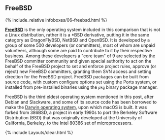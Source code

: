 ## FreeBSD
{% include_relative infoboxes/06-freebsd.html %}

[**FreeBSD**](https://www.freebsd.org/) is the only operating system included in this comparison that is not a Linux distribution, rather it is a &#42;BSD derivative, putting it in the same category as DragonFlyBSD, NetBSD and OpenBSD. It is developed by a group of some 500 developers (or committers), most of whom are unpaid volunteers, although some are paid to contribute to it by their respective business. Among these developers a "core team" of 9 are selected by the FreeBSD committer community and given special authority to act on the behalf of the FreeBSD project to set and enforce project rules, approve (or reject) new FreeBSD committers, granting them SVN access and setting direction for the FreeBSD project. FreeBSD packages can be built from source code, with custom configure options set using the Ports system, or installed from pre-installed binaries using the `pkg` binary package manager.

FreeBSD is the third eldest operating system mentioned in this post, after Debian and Slackware, and some of its source code has been borrowed to make the [Darwin operating system](https://en.wikipedia.org/wiki/Darwin_(operating_system)), upon which macOS is built. It was forked from 386BSD, a project in early 1990s to port the Berkeley Software Distribution (BSD) that was originally developed at the University of California, Berkeley, to the Intel 80386 set of microprocessors. 

{% include Layouts/clear.html %}
